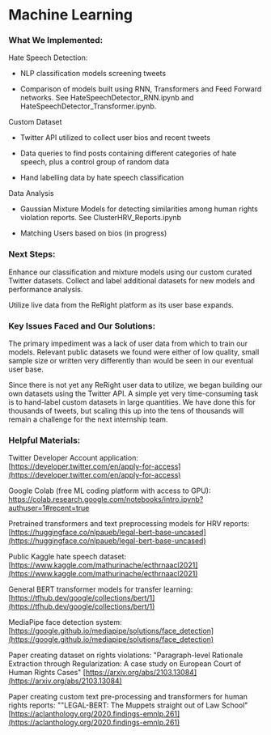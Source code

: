 # **Machine Learning**

### What We Implemented:

Hate Speech Detection:

- NLP classification models screening tweets

- Comparison of models built using RNN, Transformers and Feed Forward networks. See HateSpeechDetector_RNN.ipynb and HateSpeechDetector_Transformer.ipynb.

Custom Dataset

- Twitter API utilized to collect user bios and recent tweets

- Data queries to find posts containing different categories of hate speech, plus a control group of random data

- Hand labelling data by hate speech classification

Data Analysis

- Gaussian Mixture Models for detecting similarities among human rights violation reports. See ClusterHRV_Reports.ipynb

- Matching Users based on bios (in progress)

### Next Steps:

Enhance our classification and mixture models using our custom curated Twitter datasets. Collect and label additional datasets for new models and performance analysis.

Utilize live data from the ReRight platform as its user base expands.

### Key Issues Faced and Our Solutions:

The primary impediment was a lack of user data from which to train our models. Relevant public datasets we found were either of low quality, small sample size or written very differently than would be seen in our eventual user base. 

Since there is not yet any ReRight user data to utilize, we began building our own datasets using the Twitter API. A simple yet very time-consuming task is to hand-label custom datasets in large quantities. We have done this for thousands of tweets, but scaling this up into the tens of thousands will remain a challenge for the next internship team.

### Helpful Materials:

Twitter Developer Account application: 
[https://developer.twitter.com/en/apply-for-access](https://developer.twitter.com/en/apply-for-access)

Google Colab (free ML coding platform with access to GPU):
https://colab.research.google.com/notebooks/intro.ipynb?authuser=1#recent=true

Pretrained transformers and text preprocessing models for HRV reports:
[https://huggingface.co/nlpaueb/legal-bert-base-uncased](https://huggingface.co/nlpaueb/legal-bert-base-uncased)

Public Kaggle hate speech dataset:
[https://www.kaggle.com/mathurinache/ecthrnaacl2021](https://www.kaggle.com/mathurinache/ecthrnaacl2021)

General BERT transformer models for transfer learning:
[https://tfhub.dev/google/collections/bert/1](https://tfhub.dev/google/collections/bert/1)

MediaPipe face detection system: 
[https://google.github.io/mediapipe/solutions/face_detection](https://google.github.io/mediapipe/solutions/face_detection)

Paper creating dataset on rights violations: "Paragraph-level Rationale Extraction through Regularization: A case study on European Court of Human Rights Cases"
[https://arxiv.org/abs/2103.13084](https://arxiv.org/abs/2103.13084)

Paper creating custom text pre-processing and transformers for human rights reports:  ""LEGAL-BERT: The Muppets straight out of Law School" 
[https://aclanthology.org/2020.findings-emnlp.261](https://aclanthology.org/2020.findings-emnlp.261)
